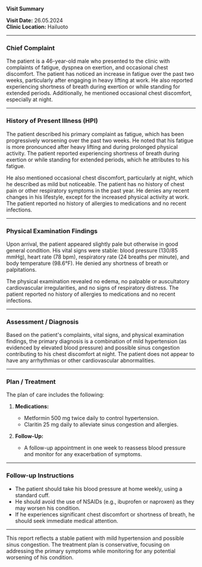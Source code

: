 

**Visit Summary**

**Visit Date:** 26.05.2024  
**Clinic Location:** Hailuoto  

---

### **Chief Complaint**
The patient is a 46-year-old male who presented to the clinic with complaints of fatigue, dyspnea on exertion, and occasional chest discomfort. The patient has noticed an increase in fatigue over the past two weeks, particularly after engaging in heavy lifting at work. He also reported experiencing shortness of breath during exertion or while standing for extended periods. Additionally, he mentioned occasional chest discomfort, especially at night.

---

### **History of Present Illness (HPI)**
The patient described his primary complaint as fatigue, which has been progressively worsening over the past two weeks. He noted that his fatigue is more pronounced after heavy lifting and during prolonged physical activity. The patient reported experiencing shortness of breath during exertion or while standing for extended periods, which he attributes to his fatigue.

He also mentioned occasional chest discomfort, particularly at night, which he described as mild but noticeable. The patient has no history of chest pain or other respiratory symptoms in the past year. He denies any recent changes in his lifestyle, except for the increased physical activity at work. The patient reported no history of allergies to medications and no recent infections.

---

### **Physical Examination Findings**
Upon arrival, the patient appeared slightly pale but otherwise in good general condition. His vital signs were stable: blood pressure (130/85 mmHg), heart rate (78 bpm), respiratory rate (24 breaths per minute), and body temperature (98.6°F). He denied any shortness of breath or palpitations.

The physical examination revealed no edema, no palpable or auscultatory cardiovascular irregularities, and no signs of respiratory distress. The patient reported no history of allergies to medications and no recent infections.

---

### **Assessment / Diagnosis**
Based on the patient's complaints, vital signs, and physical examination findings, the primary diagnosis is a combination of mild hypertension (as evidenced by elevated blood pressure) and possible sinus congestion contributing to his chest discomfort at night. The patient does not appear to have any arrhythmias or other cardiovascular abnormalities.

---

### **Plan / Treatment**
The plan of care includes the following:
1. **Medications:**
   - Metformin 500 mg twice daily to control hypertension.
   - Claritin 25 mg daily to alleviate sinus congestion and allergies.

2. **Follow-Up:**
   - A follow-up appointment in one week to reassess blood pressure and monitor for any exacerbation of symptoms.

---

### **Follow-up Instructions**
- The patient should take his blood pressure at home weekly, using a standard cuff.
- He should avoid the use of NSAIDs (e.g., ibuprofen or naproxen) as they may worsen his condition.
- If he experiences significant chest discomfort or shortness of breath, he should seek immediate medical attention.

---

This report reflects a stable patient with mild hypertension and possible sinus congestion. The treatment plan is conservative, focusing on addressing the primary symptoms while monitoring for any potential worsening of his condition.